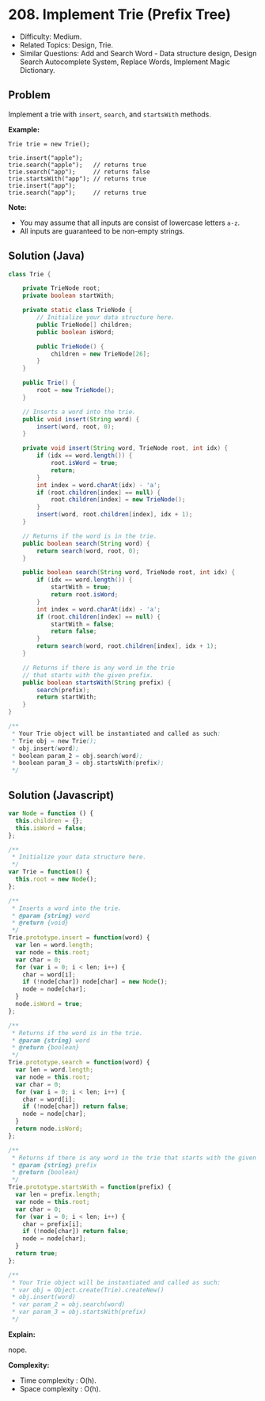 # 208. Implement Trie (Prefix Tree)

- Difficulty: Medium.
- Related Topics: Design, Trie.
- Similar Questions: Add and Search Word - Data structure design, Design Search Autocomplete System, Replace Words, Implement Magic Dictionary.

## Problem

Implement a trie with ```insert```, ```search```, and ```startsWith``` methods.

**Example:**

```
Trie trie = new Trie();

trie.insert("apple");
trie.search("apple");   // returns true
trie.search("app");     // returns false
trie.startsWith("app"); // returns true
trie.insert("app");   
trie.search("app");     // returns true
```

**Note:**

- You may assume that all inputs are consist of lowercase letters ```a-z```.
- All inputs are guaranteed to be non-empty strings.

## Solution (Java)
```java
class Trie {

    private TrieNode root;
    private boolean startWith;

    private static class TrieNode {
        // Initialize your data structure here.
        public TrieNode[] children;
        public boolean isWord;

        public TrieNode() {
            children = new TrieNode[26];
        }
    }

    public Trie() {
        root = new TrieNode();
    }

    // Inserts a word into the trie.
    public void insert(String word) {
        insert(word, root, 0);
    }

    private void insert(String word, TrieNode root, int idx) {
        if (idx == word.length()) {
            root.isWord = true;
            return;
        }
        int index = word.charAt(idx) - 'a';
        if (root.children[index] == null) {
            root.children[index] = new TrieNode();
        }
        insert(word, root.children[index], idx + 1);
    }

    // Returns if the word is in the trie.
    public boolean search(String word) {
        return search(word, root, 0);
    }

    public boolean search(String word, TrieNode root, int idx) {
        if (idx == word.length()) {
            startWith = true;
            return root.isWord;
        }
        int index = word.charAt(idx) - 'a';
        if (root.children[index] == null) {
            startWith = false;
            return false;
        }
        return search(word, root.children[index], idx + 1);
    }

    // Returns if there is any word in the trie
    // that starts with the given prefix.
    public boolean startsWith(String prefix) {
        search(prefix);
        return startWith;
    }
}

/**
 * Your Trie object will be instantiated and called as such:
 * Trie obj = new Trie();
 * obj.insert(word);
 * boolean param_2 = obj.search(word);
 * boolean param_3 = obj.startsWith(prefix);
 */
```

## Solution (Javascript)

```javascript
var Node = function () {
  this.children = {};
  this.isWord = false;
};

/**
 * Initialize your data structure here.
 */
var Trie = function() {
  this.root = new Node();
};

/**
 * Inserts a word into the trie. 
 * @param {string} word
 * @return {void}
 */
Trie.prototype.insert = function(word) {
  var len = word.length;
  var node = this.root;
  var char = 0;
  for (var i = 0; i < len; i++) {
    char = word[i];
    if (!node[char]) node[char] = new Node();
    node = node[char];
  }
  node.isWord = true;
};

/**
 * Returns if the word is in the trie. 
 * @param {string} word
 * @return {boolean}
 */
Trie.prototype.search = function(word) {
  var len = word.length;
  var node = this.root;
  var char = 0;
  for (var i = 0; i < len; i++) {
    char = word[i];
    if (!node[char]) return false;
    node = node[char];
  }
  return node.isWord;
};

/**
 * Returns if there is any word in the trie that starts with the given prefix. 
 * @param {string} prefix
 * @return {boolean}
 */
Trie.prototype.startsWith = function(prefix) {
  var len = prefix.length;
  var node = this.root;
  var char = 0;
  for (var i = 0; i < len; i++) {
    char = prefix[i];
    if (!node[char]) return false;
    node = node[char];
  }
  return true;
};

/** 
 * Your Trie object will be instantiated and called as such:
 * var obj = Object.create(Trie).createNew()
 * obj.insert(word)
 * var param_2 = obj.search(word)
 * var param_3 = obj.startsWith(prefix)
 */
```

**Explain:**

nope.

**Complexity:**

* Time complexity : O(h).
* Space complexity : O(h).
